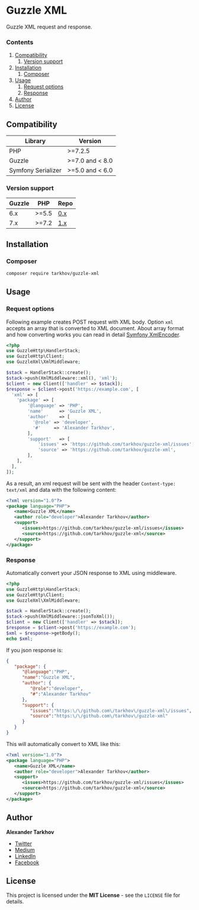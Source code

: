 # Guzzle XML

Guzzle XML request and response.

### Contents

1. [Compatibility](#compatibility)
   1. [Version support](#version-support)
2. [Installation](#installation)
   1. [Composer](#composer)
3. [Usage](#usage)
   1. [Request options](#request-options)
   2. [Response](#response)
4. [Author](#author)
5. [License](#license)

## Compatibility

Library | Version
------- | -------
PHP | >=7.2.5
Guzzle | >=7.0 and < 8.0
Symfony Serializer | >=5.0 and < 6.0

### Version support

Guzzle | PHP | Repo
------- | ------- | -------
6.x | >=5.5 | [0.x](https://github.com/tarkhov/guzzle-xml/tree/0.x)
7.x | >=7.2 | [1.x](https://github.com/tarkhov/guzzle-xml/tree/1.x)

## Installation

### Composer

```bash
composer require tarkhov/guzzle-xml
```

## Usage

### Request options

Following example creates POST request with XML body. Option `xml` accepts an array that is converted to XML document. About array format and how converting works you can read in detail [Symfony XmlEncoder](https://symfony.com/doc/current/components/serializer.html#the-xmlencoder).

```php
<?php
use GuzzleHttp\HandlerStack;
use GuzzleHttp\Client;
use GuzzleXml\XmlMiddleware;

$stack = HandlerStack::create();
$stack->push(XmlMiddleware::xml(), 'xml');
$client = new Client(['handler' => $stack]);
$response = $client->post('https://example.com', [
  'xml' => [
    'package' => [
        '@language' => 'PHP',
        'name'      => 'Guzzle XML',
        'author'    => [
          '@role' => 'developer',
          '#'     => 'Alexander Tarkhov',
        ],
        'support'   => [
            'issues' => 'https://github.com/tarkhov/guzzle-xml/issues',
            'source' => 'https://github.com/tarkhov/guzzle-xml',
        ],
    ],
  ],
]);
```

As a result, an xml request will be sent with the header `Content-type: text/xml` and data with the following content:

```xml
<?xml version="1.0"?>
<package language="PHP">
   <name>Guzzle XML</name>
   <author role="developer">Alexander Tarkhov</author>
   <support>
      <issues>https://github.com/tarkhov/guzzle-xml/issues</issues>
      <source>https://github.com/tarkhov/guzzle-xml</source>
   </support>
</package>
```

### Response

Automatically convert your JSON response to XML using middleware.

```php
<?php
use GuzzleHttp\HandlerStack;
use GuzzleHttp\Client;
use GuzzleXml\XmlMiddleware;

$stack = HandlerStack::create();
$stack->push(XmlMiddleware::jsonToXml());
$client = new Client(['handler' => $stack]);
$response = $client->post('https://example.com');
$xml = $response->getBody();
echo $xml;
```

If you json response is:

```json
{
   "package": {
      "@language":"PHP",
      "name":"Guzzle XML",
      "author": {
         "@role":"developer",
         "#":"Alexander Tarkhov"
      },
      "support": {
         "issues":"https:\/\/github.com\/tarkhov\/guzzle-xml\/issues",
         "source":"https:\/\/github.com\/tarkhov\/guzzle-xml"
      }
   }
}
```

This will automatically convert to XML like this:

```xml
<?xml version="1.0"?>
<package language="PHP">
   <name>Guzzle XML</name>
   <author role="developer">Alexander Tarkhov</author>
   <support>
      <issues>https://github.com/tarkhov/guzzle-xml/issues</issues>
      <source>https://github.com/tarkhov/guzzle-xml</source>
   </support>
</package>
```

## Author

**Alexander Tarkhov**

* [Twitter](https://twitter.com/alextarkhov)
* [Medium](https://medium.com/@tarkhov)
* [LinkedIn](https://www.linkedin.com/in/tarkhov/)
* [Facebook](https://www.facebook.com/alextarkhov)

## License

This project is licensed under the **MIT License** - see the `LICENSE` file for details.
